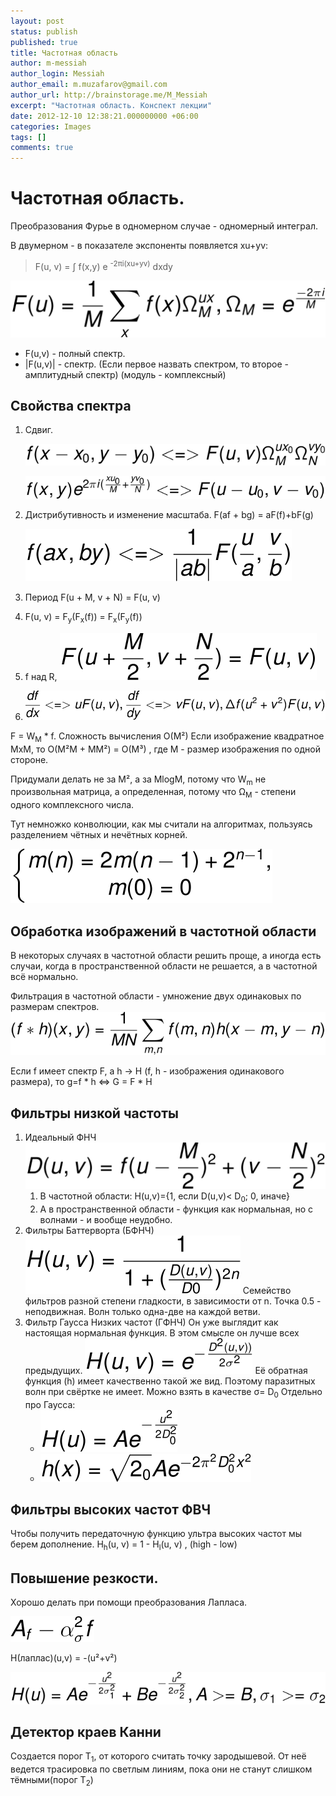 ```yaml
---
layout: post
status: publish
published: true
title: Частотная область
author: m-messiah
author_login: Messiah
author_email: m.muzafarov@gmail.com
author_url: http://brainstorage.me/M_Messiah
excerpt: "Частотная область. Конспект лекции"
date: 2012-12-10 12:38:21.000000000 +06:00
categories: Images
tags: []
comments: true
---
```


# Частотная область. #


Преобразования Фурье в одномерном случае - одномерный интеграл.

В двумерном - в показателе экспоненты появляется xu+yv: 

>F(u, v) = &int; f(x,y) e <sup>-2&pi;i(xu+yv)</sup> dxdy


![freq area](/img/freq_area.svg)

+ F(u,v) - полный спектр.
+ |F(u,v)| - спектр. (Если первое назвать спектром, то второе - амплитудный спектр) (модуль - комплексный)

## Свойства спектра ##

1.	Сдвиг.
	
	![sdvig1](/img/spectre_sdvig.svg)

	![sdvig2](/img/spectre_sdvig2.svg)
2.	Дистрибутивность и изменение масштаба.
	F(af + bg) = aF(f)+bF(g)

	![spectre_scale](/img/spectre_scale.svg)
3.	Период F(u + M, v + N) = F(u, v)
4.	F(u, v) = F<sub>y</sub>(F<sub>x</sub>(f)) = F<sub>x</sub>(F<sub>y</sub>(f))
5.	f над R, ![semiperiod](/img/spectre_semiperiod.svg)
6.	![differential](/img/spectre_differential.svg)

F = W<sub>M</sub> * f. Сложность вычисления O(M&sup2;)
Если изображение квадратное MxM, то O(M&sup2;M + MM&sup2;) = O(M&sup3;) , где M - размер изображения по одной стороне.

Придумали делать не за M&sup2;, а за MlogM, потому что W<sub>m</sub> не произвольная матрица, а определенная, потому что &Omega;<sub>M</sub> - степени одного комплексного числа.

Тут немножко конволюции, как мы считали на алгоритмах, пользуясь разделением чётных и нечётных корней.

![convolution_system](/img/convolution_system.svg)


## Обработка изображений в частотной области ##
В некоторых случаях в частотной области решить проще, а иногда есть случаи, когда в пространственной области не решается, а в частотной всё нормально.

Фильтрация в частотной области - умножение двух одинаковых по размерам спектров. ![Freq filter](/img/freq_filter.svg)

Если f имеет спектр F, а h -> H (f, h - изображения одинакового размера), то g=f * h <=> G = F * H
## Фильтры низкой частоты ##

1.	Идеальный ФНЧ
	![ideal_filter](/img/ideal_filter.svg)
	1.	В частотной области: H(u,v)={1, если D(u,v)< D<sub>0</sub>;  0, иначе}
	2.	А в пространственной области - функция как нормальная, но с волнами - и вообще неудобно.
2.	Фильтры Баттерворта (БФНЧ)
	![batterwort](/img/batterwort.svg)
	Семейство фильтров разной степени гладкости, в зависимости от n. Точка 0.5 - неподвижная.
	Волн только одна-две на каждой ветви.
3.	Фильтр Гаусса Низких частот (ГФНЧ)
	Он уже выглядит как настоящая нормальная функция. В этом смысле он лучше всех предыдущих.
	![Gauss filter](/img/gauss_filter.svg)
	Её обратная функция (h) имеет качественно такой же вид. Поэтому паразитных волн при свёртке не имеет. Можно взять в качестве &sigma;= D<sub>0</sub>
	Отдельно про Гаусса:
	+	![H(u)](/img/gauss_filter1.svg)
	+	![h(x)](/img/gauss_filter_rev.svg)

## Фильтры высоких частот ФВЧ ##

Чтобы получить передаточную функцию ультра высоких частот мы берем дополнение.
H<sub>h</sub>(u, v) = 1 - H<sub>l</sub>(u, v) , (high - low)

## Повышение резкости. ##
Хорошо делать при помощи&nbsp;преобразования Лапласа.

![laplas](/img/laplas.svg)

H(лаплас)(u,v) = -(u&sup2;+v&sup2;)

![Laplas_filter](/img/laplas_filter.svg)

## Детектор краев Канни ##
Создается порог Т<sub>1</sub>, от которого считать точку зародышевой.
От неё ведется трасировка по светлым линиям, пока они не станут слишком тёмными(порог Т<sub>2</sub>)
